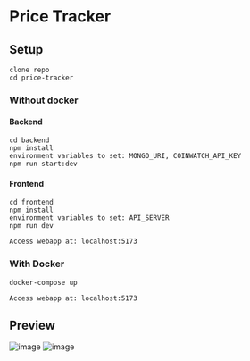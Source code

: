 # Price Tracker

## Setup

```
clone repo
cd price-tracker
```

### Without docker

#### Backend

```
cd backend
npm install
environment variables to set: MONGO_URI, COINWATCH_API_KEY
npm run start:dev
```

#### Frontend

```
cd frontend
npm install
environment variables to set: API_SERVER
npm run dev

Access webapp at: localhost:5173
```


### With Docker

```
docker-compose up

Access webapp at: localhost:5173
```

## Preview
![image](https://github.com/user-attachments/assets/8d43bf98-348f-44bb-977f-63b59f551f15)
![image](https://github.com/user-attachments/assets/6901cb95-7e4f-4b0d-8ba9-f973bf529e89)
